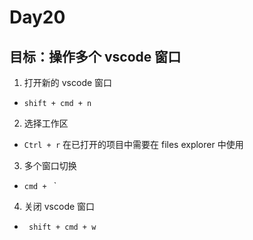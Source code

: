 # Day20

## 目标：操作多个 vscode 窗口

1. 打开新的 vscode 窗口

- `shift + cmd + n`

2. 选择工作区

- `Ctrl + r` 在已打开的项目中需要在 files explorer 中使用

3. 多个窗口切换

- `cmd + ` `

4. 关闭 vscode 窗口

- ` shift + cmd + w`
